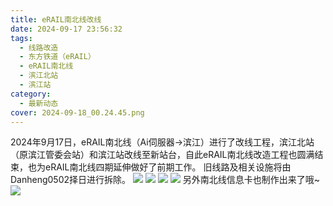 ```yaml
---
title: eRAIL南北线改线
date: 2024-09-17 23:56:32
tags:
  - 线路改造
  - 东方铁道（eRAIL）
  - eRAIL南北线
  - 滨江北站
  - 滨江站
category:
  - 最新动态
cover: 2024-09-18_00.24.45.png
---
```

2024年9月17日，eRAIL南北线（Ai伺服器→滨江）进行了改线工程，滨江北站（原滨江管委会站）和滨江站改线至新站台，自此eRAIL南北线改造工程也圆满结束，也为eRAIL南北线四期延伸做好了前期工作。
旧线路及相关设施将由Danheng0502择日进行拆除。
![](2024-09-18_00.24.45.png)
![](2024-09-18_00.25.09.png)
![](2024-09-18_00.24.56.png)
![](2024-09-18_00.25.23.png)
另外南北线信息卡也制作出来了哦~
![](EA.png)
